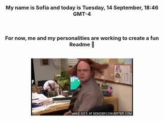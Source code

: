 


<div align="center">
<h3 >My name is Sofia and today is Tuesday, 14 September, 18:46 GMT-4</h3><br>
<h3 >For now, me and my personalities are working to create a fun Readme 👋
</h3><br>
<img src='img/dwight.gif' alt='working...'/>
</div>
